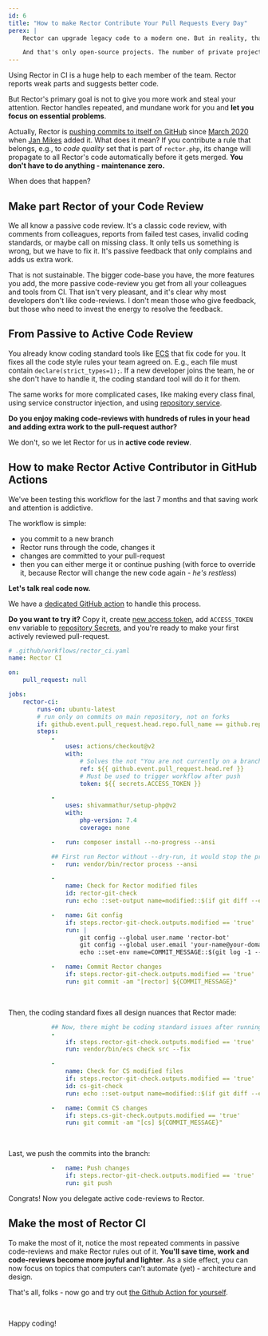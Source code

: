 ```yaml
---
id: 6
title: "How to make Rector Contribute Your Pull Requests Every Day"
perex: |
    Rector can upgrade legacy code to a modern one. But in reality, that's ~5 % of usage. On the other hand, **more than [300 projects](https://packagist.org/packages/rector/rector/dependents?order_by=downloads) use Rector daily**, on every commit in Github Actions, Travis, and Gitlab CI.

    And that's only open-source projects. The number of private projects using Rector would be much higher.
---
```


Using Rector in CI is a huge help to each member of the team. Rector reports weak parts and suggests better code.

But Rector's primary goal is not to give you more work and steal your attention. Rector handles repeated, and mundane work for you and **let you focus on essential problems**.

Actually, Rector is [pushing commits to itself on GitHub](http://github.com/rectorphp/rector) since [March 2020](https://github.com/rectorphp/rector/pull/3013/files) when [Jan Mikes](https://github.com/JanMikes) added it. What does it mean? If you contribute a rule that belongs, e.g., to *code quality* set that is part of `rector.php`, its change will propagate to all Rector's code automatically before it gets merged. **You don't have to do anything - maintenance zero.**

When does that happen?

## Make part Rector of your Code Review

We all know a passive code review. It's a classic code review, with comments from colleagues, reports from failed test cases, invalid coding standards, or maybe call on missing class. It only tells us something is wrong, but we have to fix it. It's passive feedback that only complains and adds us extra work.

That is not sustainable. The bigger code-base you have, the more features you add, the more passive code-review you get from all your colleagues and tools from CI. That isn't very pleasant, and it's clear why most developers don't like code-reviews. I don't mean those who give feedback, but those who need to invest the energy to resolve the feedback.

## From Passive to Active Code Review

You already know coding standard tools like [ECS](https://github.com/symplify/easy-coding-standard) that fix code for you. It fixes all the code style rules your team agreed on. E.g., each file must contain `declare(strict_types=1);`. If a new developer joins the team, he or she don't have to handle it, the coding standard tool will do it for them.

The same works for more complicated cases, like making every class final, using service constructor injection, and using [repository service](https://tomasvotruba.com/blog/2017/10/16/how-to-use-repository-with-doctrine-as-service-in-symfony/).

**Do you enjoy making code-reviews with hundreds of rules in your head and adding extra work to the pull-request author?**

We don't, so we let Rector for us in **active code review**.

## How to make Rector Active Contributor in GitHub Actions

We've been testing this workflow for the last 7 months and that saving work and attention is addictive.

The workflow is simple:

- you commit to a new branch
- Rector runs through the code, changes it
- changes are committed to your pull-request
- then you can either merge it or continue pushing (with force to override it, because Rector will change the new code again - *he's restless*)

**Let's talk real code now.**

We have a [dedicated GitHub action](https://github.com/symplify/symplify/blob/master/.github/workflows/rector.yaml) to handle this process.

**Do you want to try it?** Copy it, create [new access token](https://github.com/settings/tokens), add `ACCESS_TOKEN` env variable to [repository Secrets](https://github.com/symplify/symplify/settings/secrets), and you're ready to make your first actively reviewed pull-request.

```yaml
# .github/workflows/rector_ci.yaml
name: Rector CI

on:
    pull_request: null

jobs:
    rector-ci:
        runs-on: ubuntu-latest
        # run only on commits on main repository, not on forks
        if: github.event.pull_request.head.repo.full_name == github.repository
        steps:
            -
                uses: actions/checkout@v2
                with:
                    # Solves the not "You are not currently on a branch" problem, see https://github.com/actions/checkout/issues/124#issuecomment-586664611
                    ref: ${{ github.event.pull_request.head.ref }}
                    # Must be used to trigger workflow after push
                    token: ${{ secrets.ACCESS_TOKEN }}

            -
                uses: shivammathur/setup-php@v2
                with:
                    php-version: 7.4
                    coverage: none

            -   run: composer install --no-progress --ansi

            ## First run Rector without --dry-run, it would stop the process with exit 1 here
            -   run: vendor/bin/rector process --ansi

            -
                name: Check for Rector modified files
                id: rector-git-check
                run: echo ::set-output name=modified::$(if git diff --exit-code --no-patch; then echo "false"; else echo "true"; fi)

            -   name: Git config
                if: steps.rector-git-check.outputs.modified == 'true'
                run: |
                    git config --global user.name 'rector-bot'
                    git config --global user.email 'your-name@your-domain.com'
                    echo ::set-env name=COMMIT_MESSAGE::$(git log -1 --pretty=format:"%s")

            -   name: Commit Rector changes
                if: steps.rector-git-check.outputs.modified == 'true'
                run: git commit -am "[rector] ${COMMIT_MESSAGE}"
```

<br>

Then, the coding standard fixes all design nuances that Rector made:

```yaml
            ## Now, there might be coding standard issues after running Rector
            -
                if: steps.rector-git-check.outputs.modified == 'true'
                run: vendor/bin/ecs check src --fix

            -
                name: Check for CS modified files
                if: steps.rector-git-check.outputs.modified == 'true'
                id: cs-git-check
                run: echo ::set-output name=modified::$(if git diff --exit-code --no-patch; then echo "false"; else echo "true"; fi)

            -   name: Commit CS changes
                if: steps.cs-git-check.outputs.modified == 'true'
                run: git commit -am "[cs] ${COMMIT_MESSAGE}"
```

<br>

Last, we push the commits into the branch:

```yaml
            -   name: Push changes
                if: steps.rector-git-check.outputs.modified == 'true'
                run: git push
```


Congrats! Now you delegate active code-reviews to Rector.

## Make the most of Rector CI

To make the most of it, notice the most repeated comments in passive code-reviews and make Rector rules out of it.
**You'll save time, work and code-reviews become more joyful and lighter**. As a side effect, you can now focus on topics that computers can't automate (yet) - architecture and design.

That's all, folks - now go and try out [the Github Action for yourself](https://github.com/symplify/symplify/blob/master/.github/workflows/rector.yaml).

<br>

Happy coding!
